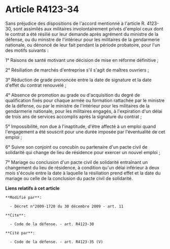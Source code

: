 # Article R4123-34

Sans préjudice des dispositions de l'accord mentionné à l'article R. 4123-30, sont assimilés aux militaires involontairement
privés d'emploi ceux dont le contrat a été résilié sur leur demande après agrément du ministre de la défense, ou du ministre
de l'intérieur pour les militaires de la gendarmerie nationale, ou dénoncé de leur fait pendant la période probatoire, pour
l'un des motifs suivants : 

1° Raisons de santé motivant une décision de mise en réforme définitive ; 

2° Résiliation de marchés d'entreprise s'il s'agit de maîtres ouvriers ; 

3° Réduction de grade prononcée entre la date de signature et la date d'effet du contrat renouvelé ; 

4° Absence de promotion au grade ou d'acquisition du degré de qualification fixés pour chaque armée ou formation rattachée
par le ministre de la défense, ou par le ministre de l'intérieur pour les militaires de la gendarmerie nationale, pour les
militaires engagés, à l'expiration d'un délai de trois ans de services accomplis après la signature du contrat ; 

5° Impossibilité, non due à l'inaptitude, d'être affecté à un emploi quand l'engagement a été souscrit pour une durée imposée
par l'éventualité de cet emploi ; 

6° Suivre son conjoint ou concubin ou partenaire d'un pacte civil de solidarité qui change de lieu de résidence pour exercer
un nouvel emploi ; 

7° Mariage ou conclusion d'un pacte civil de solidarité entraînant un changement du lieu de résidence, à condition qu'un
délai inférieur à deux mois s'écoule entre la date à laquelle la résiliation prend effet et la date du mariage ou celle de la
conclusion du pacte civil de solidarité.

**Liens relatifs à cet article**

	**Modifié par**:

	  - Décret n°2009-1720 du 30 décembre 2009 - art. 11

	**Cite**:

	  - Code de la défense. - art. R4123-30

	**Cité par**:

	  - Code de la défense. - art. R4123-35 (V)
